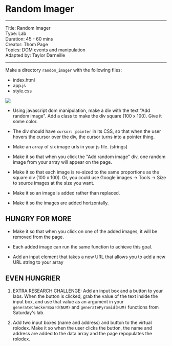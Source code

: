 # Random Imager

---
Title: Random Imager<br>
Type: Lab <br>
Duration: 45 - 60 mins<br>
Creator: Thom Page <br>
Topics: DOM events and manipulation<br>
Adapted by: Taylor Darneille

---

Make a directory `random_imager`  with the following files:

* index.html
* app.js
* style.css

![](https://i.imgur.com/89MLBWz.png)

* Using javascript dom manipulation, make a div with the text "Add random image". Add a class to make the div square (100 x 100). Give it some color.

* The div should have `cursor: pointer` in its CSS, so that when the user hovers the cursor over the div, the cursor turns into a pointer thing.

* Make an array of six image urls in your js file. (strings)

* Make it so that when you click the "Add random image" div, one random image from your array will appear on the page.

* Make it so that each image is re-sized to the same proportions as the square div (100 x 100). Or, you could use Google images -> Tools -> Size to source images at the size you want.

* Make it so an image is added rather than replaced.

* Make it so the images are added horizontally.



## HUNGRY FOR MORE

* Make it so that when you click on one of the added images, it will be removed from the page.

* Each added image can run the same function to achieve this goal.

* Add an input element that takes a new URL that allows you to add a new URL string to your array


## EVEN HUNGRIER

1. EXTRA RESEARCH CHALLENGE: Add an input box and a button to your labs. When the button is clicked, grab the value of the text inside the input box, and use that value as an argument in your `generateCheckerBoard(NUM)` and `generatePyramid(NUM)` functions from Saturday's lab.

2. Add two input boxes (name and address) and button to the virtual rolodex. Make it so when the user clicks the button, the name and address are added to the data array and the page repopulates the rolodex.
